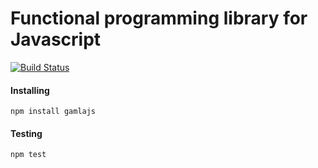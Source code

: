 # Functional programming library for Javascript

[![Build Status](https://travis-ci.com/nitzo/gamlajs.svg?branch=master)](https://travis-ci.com/nitzo/gamlajs)

#### Installing

`npm install gamlajs`

#### Testing

`npm test`

